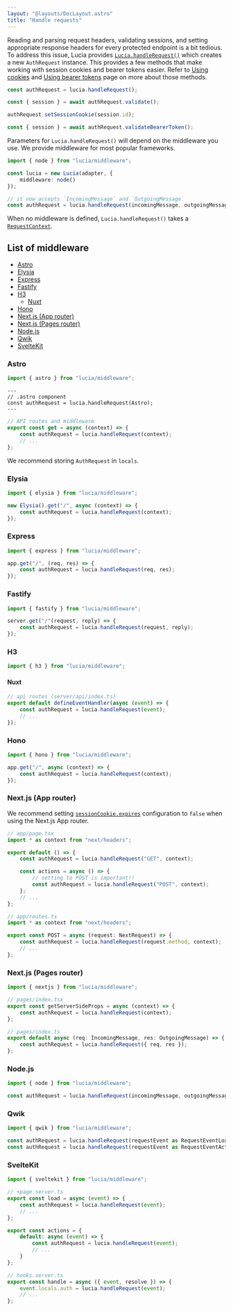 ```yaml
---
layout: "@layouts/DocLayout.astro"
title: "Handle requests"
---
```


Reading and parsing request headers, validating sessions, and setting appropriate response headers for every protected endpoint is a bit tedious. To address this issue, Lucia provides [`Lucia.handleRequest()`]() which creates a new `AuthRequest` instance. This provides a few methods that make working with session cookies and bearer tokens easier. Refer to [Using cookies]() and [Using bearer tokens]() page on more about those methods.

```ts
const authRequest = lucia.handleRequest();

const { session } = await authRequest.validate();

authRequest.setSessionCookie(session.id);

const { session } = await authRequest.validateBearerToken();
```

Parameters for `Lucia.handleRequest()` will depend on the middleware you use. We provide middleware for most popular frameworks.

```ts
import { node } from "lucia/middleware";

const lucia = new Lucia(adapter, {
	middleware: node()
});

// it now accepts `IncomingMessage` and `OutgoingMessage`
const authRequest = lucia.handleRequest(incomingMessage, outgoingMessage);
```

When no middleware is defined, `Lucia.handleRequest()` takes a [`RequestContext`]().

## List of middleware

- [Astro](/handle-requests/astro)
- [Elysia](/handle-requests/elysia)
- [Express]()
- [Fastify]()
- [H3]()
  - [Nuxt]()
- [Hono]()
- [Next.js (App router)]()
- [Next.js (Pages router)]()
- [Node.js]()
- [Qwik]()
- [SvelteKit]()

### Astro

```ts
import { astro } from "lucia/middleware";
```

```astro
---
// .astro component
const authRequest = lucia.handleRequest(Astro);
---
```

```ts
// API routes and middleware
export const get = async (context) => {
	const authRequest = lucia.handleRequest(context);
	// ...
};
```

We recommend storing `AuthRequest` in `locals`.

### Elysia

```ts
import { elysia } from "lucia/middleware";
```

```ts
new Elysia().get("/", async (context) => {
	const authRequest = lucia.handleRequest(context);
});
```

### Express

```ts
import { express } from "lucia/middleware";
```

```ts
app.get("/", (req, res) => {
	const authRequest = lucia.handleRequest(req, res);
});
```

### Fastify

```ts
import { fastify } from "lucia/middleware";
```

```ts
server.get("/"(request, reply) => {
	const authRequest = lucia.handleRequest(request, reply);
});
```

### H3

```ts
import { h3 } from "lucia/middleware";
```

#### Nuxt

```ts
// api routes (server/api/index.ts)
export default defineEventHandler(async (event) => {
	const authRequest = lucia.handleRequest(event);
	// ...
});
```

### Hono

```ts
import { hono } from "lucia/middleware";
```

```ts
app.get("/", async (context) => {
	const authRequest = lucia.handleRequest(context);
});
```

### Next.js (App router)

We recommend setting [`sessionCookie.expires`](/basics/configuration#sessioncookie) configuration to `false` when using the Next.js App router.

```ts
// app/page.tsx
import * as context from "next/headers";

export default () => {
	const authRequest = lucia.handleRequest("GET", context);

	const actions = async () => {
		// setting to POST is important!!
		const authRequest = lucia.handleRequest("POST", context);
	};
	// ...
};
```

```ts
// app/routes.ts
import * as context from "next/headers";

export const POST = async (request: NextRequest) => {
	const authRequest = lucia.handleRequest(request.method, context);
	// ...
};
```

### Next.js (Pages router)

```ts
import { nextjs } from "lucia/middleware";
```

```ts
// pages/index.tsx
export const getServerSideProps = async (context) => {
	const authRequest = lucia.handleRequest(context);
};
```

```ts
// pages/index.ts
export default async (req: IncomingMessage, res: OutgoingMessage) => {
	const authRequest = lucia.handleRequest({ req, res });
};
```

### Node.js

```ts
import { node } from "lucia/middleware";
```

```ts
const authRequest = lucia.handleRequest(incomingMessage, outgoingMessage);
```

### Qwik

```ts
import { qwik } from "lucia/middleware";
```

```ts
const authRequest = lucia.handleRequest(requestEvent as RequestEventLoader);
const authRequest = lucia.handleRequest(requestEvent as RequestEventAction);
```

### SvelteKit

```ts
import { sveltekit } from "lucia/middleware";
```

```ts
// +page.server.ts
export const load = async (event) => {
	const authRequest = lucia.handleRequest(event);
	// ...
};

export const actions = {
	default: async (event) => {
		const authRequest = lucia.handleRequest(event);
		// ...
	}
};
```

```ts
// hooks.server.ts
export const handle = async ({ event, resolve }) => {
	event.locals.auth = lucia.handleRequest(event);
	// ...
};
```
